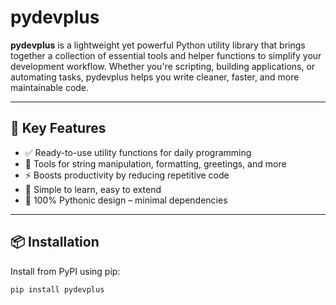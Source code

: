 # pydevplus

**pydevplus** is a lightweight yet powerful Python utility library that brings together a collection of essential tools and helper functions to simplify your development workflow. Whether you're scripting, building applications, or automating tasks, pydevplus helps you write cleaner, faster, and more maintainable code.

---

## 🚀 Key Features

- ✅ Ready-to-use utility functions for daily programming
- 🧰 Tools for string manipulation, formatting, greetings, and more
- ⚡ Boosts productivity by reducing repetitive code
- 🧠 Simple to learn, easy to extend
- 🐍 100% Pythonic design – minimal dependencies

---

## 📦 Installation

Install from PyPI using pip:

```bash
pip install pydevplus
